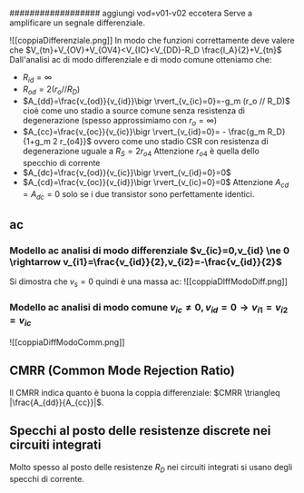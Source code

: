 ################## aggiungi vod=v01-v02 eccetera
Serve a amplificare un segnale differenziale.

![[coppiaDifferenziale.png]]
In modo che funzioni correttamente deve valere che $V_{tn}+V_{OV}+V_{OV4}<V_{IC}<V_{DD}-R_D \frac{I_A}{2}+V_{tn}$
Dall'analisi ac di modo differenziale e di modo comune otteniamo che:
* $R_{id}=\infty$
* $R_{od}=2(r_o//R_D)$
* $A_{dd}=\frac{v_{od}}{v_{id}}\bigr \rvert_{v_{ic}=0}=-g_m (r_o // R_D)$ cioè come uno stadio a source comune senza resistenza di degenerazione (spesso approssimiamo con $r_o=\infty$)
* $A_{cc}=\frac{v_{oc}}{v_{ic}}\bigr \rvert_{v_{id}=0}= - \frac{g_m R_D}{1+g_m 2 r_{o4}}$ ovvero come uno stadio CSR con resistenza di degenerazione uguale a $R_S = 2r_{o4}$ Attenzione $r_{o4}$ è quella dello specchio di corrente 
* $A_{dc}=\frac{v_{od}}{v_{ic}}\bigr \rvert_{v_{id}=0}=0$
* $A_{cd}=\frac{v_{oc}}{v_{id}}\bigr \rvert_{v_{ic}=0}=0$
Attenzione $A_{cd}=A_{dc}=0$ solo se i due transistor sono perfettamente identici.
## ac
### Modello ac analisi di modo differenziale $v_{ic}=0,v_{id} \ne 0 \rightarrow v_{i1}=\frac{v_{id}}{2},v_{i2}=-\frac{v_{id}}{2}$
Si dimostra che $v_s=0$ quindi è una massa ac:
![[coppiaDIffModoDiff.png]]
### Modello ac analisi di modo comune $v_{ic} \ne 0, v_{id}=0 \rightarrow v_{i1}=v_{i2}=v_{ic}$ 
![[coppiaDiffModoComm.png]]

## CMRR (Common Mode Rejection Ratio)
Il CMRR indica quanto è buona la coppia differenziale: $CMRR \triangleq |\frac{A_{dd}}{A_{cc}}|$.

## Specchi al posto delle resistenze discrete nei circuiti integrati
Molto spesso al posto delle resistenze $R_D$ nei circuiti integrati si usano degli specchi di corrente.
